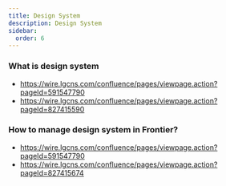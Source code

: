 ```yaml
---
title: Design System
description: Design System
sidebar:
  order: 6
---
```

### What is design system
- https://wire.lgcns.com/confluence/pages/viewpage.action?pageId=591547790
- https://wire.lgcns.com/confluence/pages/viewpage.action?pageId=827415590

### How to manage design system in Frontier?
- https://wire.lgcns.com/confluence/pages/viewpage.action?pageId=591547790
- https://wire.lgcns.com/confluence/pages/viewpage.action?pageId=827415674